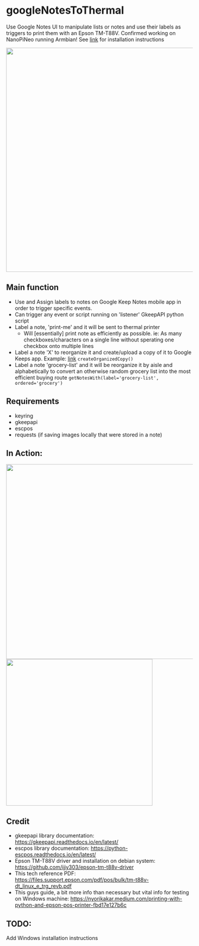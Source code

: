 # googleNotesToThermal
Use Google Notes UI to manipulate lists or notes and use their labels as triggers to print them with an Epson TM-T88V. Confirmed working on NanoPiNeo running Armbian! See [link](https://github.com/ijjy303/googleNotesToThermal/blob/main/armbian-scripts/armbian-install-script.sh) for installation instructions

<img src="https://github.com/ijjy303/googleNotesToThermal/blob/3bbf7e65e94f214db3cfaf3b7dff64e48ca312dd/examples/final.gif" width="604"> 

## Main function
- Use and Assign labels to notes on Google Keep Notes mobile app in order to trigger specific events.
- Can trigger any event or script running on 'listener' GkeepAPI python script
- Label a note, 'print-me' and it will be sent to thermal printer
  - Will [essentially] print note as efficiently as possible. ie: As many checkboxes/characters on a single line without sperating one checkbox onto multiple lines
- Label a note 'X' to reorganize it and create/upload a copy of it to Google Keeps app. Example: [link](https://github.com/ijjy303/googleNotesToThermal/blob/main/examples/note2ThermSS.jpg) ```createOrganizedCopy()``` 
- Label a note 'grocery-list' and it will be reorganize it by aisle and alphabetically to convert an otherwise random grocery list into the most efficient buying route
```getNotesWith(label='grocery-list', ordered='grocery')```

## Requirements
- keyring
- gkeepapi
- escpos
- requests (if saving images locally that were stored in a note)

## In Action:
<img src="https://github.com/ijjy303/googleNotesToThermal/blob/3bbf7e65e94f214db3cfaf3b7dff64e48ca312dd/examples/note2thermNPiNeo.jpg" width="525"> <img src="https://github.com/ijjy303/googleNotesToThermal/blob/3bbf7e65e94f214db3cfaf3b7dff64e48ca312dd/examples/optimal-route.jpg" width="395">

## Credit
- gkeepapi library documentation: https://gkeepapi.readthedocs.io/en/latest/
- escpos library documentation: https://python-escpos.readthedocs.io/en/latest/
- Epson TM-T88V driver and installation on debian system: https://github.com/ijjy303/epson-tm-t88v-driver
- This tech reference PDF: https://files.support.epson.com/pdf/pos/bulk/tm-t88v-dt_linux_e_trg_revb.pdf
- This guys guide, a bit more info than necessary but vital info for testing on Windows machine: https://nyorikakar.medium.com/printing-with-python-and-epson-pos-printer-fbd17e127b6c

## TODO:
Add Windows installation instructions
